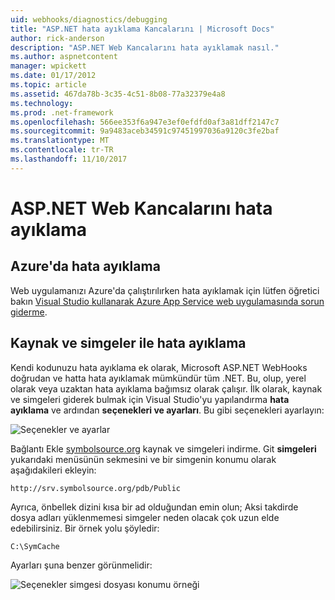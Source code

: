 ```yaml
---
uid: webhooks/diagnostics/debugging
title: "ASP.NET hata ayıklama Kancalarını | Microsoft Docs"
author: rick-anderson
description: "ASP.NET Web Kancalarını hata ayıklamak nasıl."
ms.author: aspnetcontent
manager: wpickett
ms.date: 01/17/2012
ms.topic: article
ms.assetid: 467da78b-3c35-4c51-8b08-77a32379e4a8
ms.technology: 
ms.prod: .net-framework
ms.openlocfilehash: 566ee353f6a947e3ef0efdfd0af3a81dff2147c7
ms.sourcegitcommit: 9a9483aceb34591c97451997036a9120c3fe2baf
ms.translationtype: MT
ms.contentlocale: tr-TR
ms.lasthandoff: 11/10/2017
---
```

# <a name="aspnet-webhooks-debugging"></a>ASP.NET Web Kancalarını hata ayıklama  

## <a name="debugging-in-azure"></a>Azure'da hata ayıklama

Web uygulamanızı Azure'da çalıştırılırken hata ayıklamak için lütfen öğretici bakın [Visual Studio kullanarak Azure App Service web uygulamasında sorun giderme](https://azure.microsoft.com/en-us/documentation/articles/web-sites-dotnet-troubleshoot-visual-studio/#webserverlogs).

## <a name="debugging-with-source-and-symbols"></a>Kaynak ve simgeler ile hata ayıklama

Kendi kodunuzu hata ayıklama ek olarak, Microsoft ASP.NET WebHooks doğrudan ve hatta hata ayıklamak mümkündür tüm .NET. Bu, olup, yerel olarak veya uzaktan hata ayıklama bağımsız olarak çalışır. İlk olarak, kaynak ve simgeleri giderek bulmak için Visual Studio'yu yapılandırma **hata ayıklama** ve ardından **seçenekleri ve ayarları**. Bu gibi seçenekleri ayarlayın:

![Seçenekler ve ayarlar](_static/SourceSymbols.png)

Bağlantı Ekle [symbolsource.org](http://symbolsource.org) kaynak ve simgeleri indirme. Git **simgeleri** yukarıdaki menüsünün sekmesini ve bir simgenin konumu olarak aşağıdakileri ekleyin:

```
http://srv.symbolsource.org/pdb/Public
```

Ayrıca, önbellek dizini kısa bir ad olduğundan emin olun; Aksi takdirde dosya adları yüklenmemesi simgeler neden olacak çok uzun elde edebilirsiniz. Bir örnek yolu şöyledir:

```
C:\SymCache
```

Ayarları şuna benzer görünmelidir:

![Seçenekler simgesi dosyası konumu örneği](_static/SymSource.png)
